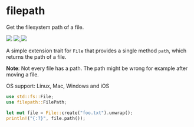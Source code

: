 # filepath

Get the filesystem path of a file.

[![](https://docs.rs/filepath/badge.svg)](https://docs.rs/filepath/) [![](http://meritbadge.herokuapp.com/filepath) ![](https://img.shields.io/crates/d/filepath.png)](https://crates.io/crates/filepath)

A simple extension trait for `File` that provides a single method `path`, which returns the path of a file.

**Note**: Not every file has a path. The path might be wrong for example after moving a file.

OS support: Linux, Mac, Windows and iOS

```rust
use std::fs::File;
use filepath::FilePath;

let mut file = File::create("foo.txt").unwrap();
println!("{:?}", file.path());
```
